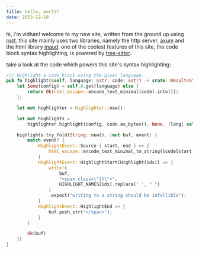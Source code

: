 ```yaml
---
title: hello, world!
date: 2023-12-10
---
```


hi, i'm vidhan! welcome to my new site, written from the ground up using [rust](https://www.rust-lang.org/).
this site mainly uses two libraries, namely the http server, [axum](https://docs.rs/axum) and the html library
[maud](https://docs.rs/maud). one of the coolest features of this site, the code block syntax highlighting,
is powered by [tree-sitter](https://tree-sitter.github.io/tree-sitter/).

take a look at the code which powers this site's syntax highlighting:

```rust
/// Highlight a code block using the given language.
pub fn highlight(&self, language: &str, code: &str) -> crate::Result<String> {
    let Some(config) = self.0.get(language) else {
        return Ok(html_escape::encode_text_minimal(code).into());
    };

    let mut highlighter = Highlighter::new();

    let mut highlights =
        highlighter.highlight(config, code.as_bytes(), None, |lang| self.0.get(lang))?;

    highlights.try_fold(String::new(), |mut buf, event| {
        match event? {
            HighlightEvent::Source { start, end } => {
                html_escape::encode_text_minimal_to_string(&code[start..end], &mut buf);
            }
            HighlightEvent::HighlightStart(Highlight(idx)) => {
                write!(
                    buf,
                    "<span class=\"{}\">",
                    HIGHLIGHT_NAMES[idx].replace('.', " ")
                )
                .expect("writing to a string should be infallible");
            }
            HighlightEvent::HighlightEnd => {
                buf.push_str("</span>");
            }
        }

        Ok(buf)
    })
}
```
